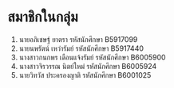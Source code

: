 # สมาชิกในกลุ่ม

1. นายอภิเชษฐ์ ยาตรา รหัสนักศึกษา B5917099
2. นายนพรัตน์ เหว่ารัมย์ รหัสนักศึกษา B5917440
3. นางสาวกนกพร เดือนแจ้งรัมย์ รหัสนักศึกษา B6005900
4. นางสาวจิรวรรณ นิตย์ใหม่ รหัสนักศึกษา B6005924
5. นายวิทวัส ประครองญาติ รหัสนักศึกษา B6001025